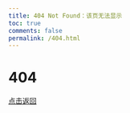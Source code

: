 ```yaml
---
title: 404 Not Found：该页无法显示
toc: true
comments: false
permalink: /404.html
---
```


# 404

[点击返回](http://mengqing723.github.io/)